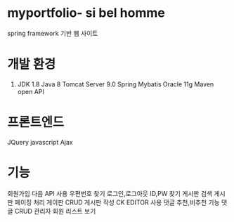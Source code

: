 # myportfolio- si bel homme

spring framework 기반 웹 사이트


# 개발 환경
1. JDK 1.8
Java 8
Tomcat Server 9.0
Spring
Mybatis
Oracle 11g 
Maven
open API 

# 프론트엔드
JQuery
javascript
Ajax


# 기능

회원가입
다음 API 사용 우편번호 찾기
로그인,로그아웃
ID,PW 찾기
게시판 검색
게시판 페이징 처리
게이판 CRUD
게시판 작성 CK EDITOR 사용
댓글 추천,비추천 기능
댓글 CRUD
관리자 회원 리스트 보기
